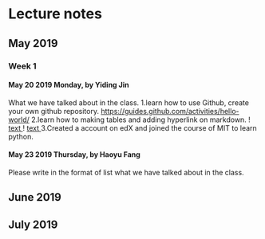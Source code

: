 
# Lecture notes
## May 2019 
### Week 1
#### May 20 2019 Monday, by Yiding Jin
What we have talked about in the class. 
1.learn how to use Github, create your own github repository.   https://guides.github.com/activities/hello-world/ 
2.learn how to making tables and adding hyperlink on markdown.
! [text ](file:///Users/jinyiding/Desktop/%E5%B1%8F%E5%B9%95%E5%BF%AB%E7%85%A7%202019-05-20%20%E4%B8%8B%E5%8D%887.19.08.png)
! [text ](file:///Users/jinyiding/Desktop/屏幕快照%202019-05-20%20下午7.25.34.png)
3.Created a account on edX and joined the course of MIT to learn python. 

#### May 23 2019 Thursday, by Haoyu Fang

Please write in the format of list what we have talked about in the class. 


## June 2019 



## July 2019
